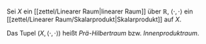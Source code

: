 Sei $X$ ein [[zettel/Linearer Raum|linearer Raum]] über $\mathbb{R}$, $\langle \cdot, \cdot \rangle$ ein [[zettel/Linearer Raum/Skalarprodukt|Skalarprodukt]] auf $X$.

Das Tupel $(X, \langle \cdot, \cdot \rangle)$ heißt *Prä-Hilbertraum* bzw. *Innenproduktraum*.